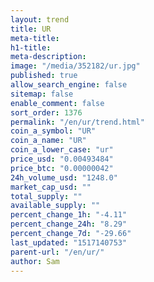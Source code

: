 ```yaml
---
layout: trend
title: UR
meta-title: 
h1-title: 
meta-description: 
image: "/media/352182/ur.jpg"
published: true
allow_search_engine: false
sitemap: false
enable_comment: false
sort_order: 1376
permalink: "/en/ur/trend.html"
coin_a_symbol: "UR"
coin_a_name: "UR"
coin_a_lower_case: "ur"
price_usd: "0.00493484"
price_btc: "0.00000042"
24h_volume_usd: "1248.0"
market_cap_usd: ""
total_supply: ""
available_supply: ""
percent_change_1h: "-4.11"
percent_change_24h: "8.29"
percent_change_7d: "-29.66"
last_updated: "1517140753"
parent-url: "/en/ur/"
author: Sam
---
```


